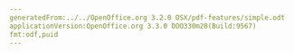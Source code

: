 ```yaml
---
generatedFrom:../../OpenOffice.org 3.2.0 OSX/pdf-features/simple.odt
applicationVersion:OpenOffice.org 3.3.0 OOO330m20(Build:9567)
fmt:odf,puid
---
```


